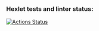 ### Hexlet tests and linter status:
[![Actions Status](https://github.com/ArtemKaPetrakov/backend-project-4/workflows/hexlet-check/badge.svg)](https://github.com/ArtemKaPetrakov/backend-project-4/actions)